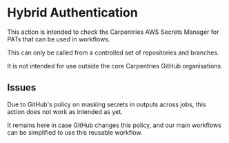 # Hybrid Authentication

This action is intended to check the Carpentries AWS Secrets Manager for PATs that can be used in workflows.

This can only be called from a controlled set of repositories and branches.

It is not intended for use outside the core Carpentries GitHub organisations.

## Issues

Due to GitHub's policy on masking secrets in outputs across jobs, this action does not work as intended as yet.

It remains here in case GitHub changes this policy, and our main workflows can be simplified to use this reusable workflow.
